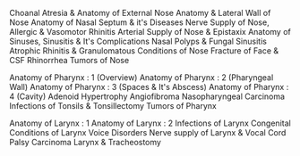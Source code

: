 

Choanal Atresia & Anatomy of External Nose
Anatomy & Lateral Wall of Nose
Anatomy of Nasal Septum & it's Diseases
Nerve Supply of Nose, Allergic & Vasomotor Rhinitis
Arterial Supply of Nose & Epistaxix 
Anatomy of Sinuses, Sinusitis & It's Complications
Nasal Polyps & Fungal Sinusitis
Atrophic Rhinitis & Granulomatous Conditions of Nose
Fracture of Face & CSF Rhinorrhea
Tumors of Nose

Anatomy of Pharynx : 1 (Overview)
Anatomy of Pharynx : 2 (Pharyngeal Wall)
Anatomy of Pharynx : 3 (Spaces & It's Abscess)
Anatomy of Pharynx : 4 (Cavity)
Adenoid Hypertrophy
Angiofibroma
Nasopharyngeal Carcinoma
Infections of Tonsils & Tonsillectomy
Tumors of Pharynx

Anatomy of Larynx : 1
Anatomy of Larynx : 2
Infections of Larynx
Congenital Conditions of Larynx
Voice Disorders
Nerve supply of Larynx & Vocal Cord Palsy
Carcinoma Larynx & Tracheostomy

